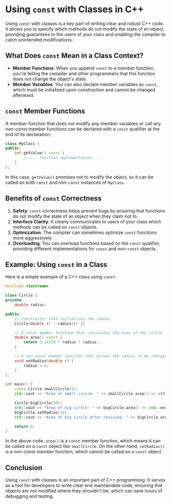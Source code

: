 
# Using `const` with Classes in C++

Using `const` with classes is a key part of writing clear and robust C++ code. It allows you to specify which methods do not modify the state of an object, providing guarantees to the users of your class and enabling the compiler to catch unintended modifications.

## What Does `const` Mean in a Class Context?

- **Member Functions**: When you append `const` to a member function, you're telling the compiler and other programmers that this function does not change the object's state.
- **Member Variables**: You can also declare member variables as `const`, which must be initialized upon construction and cannot be changed afterward.

## `const` Member Functions

A member function that does not modify any member variables or call any non-const member functions can be declared with a `const` qualifier at the end of its declaration:

```cpp
class MyClass {
public:
    int getValue() const {
        // ... function implementation ...
    }
};
```

In this case, `getValue()` promises not to modify the object, so it can be called on both `const` and non-`const` instances of `MyClass`.

## Benefits of `const` Correctness

1. **Safety**: `const` correctness helps prevent bugs by ensuring that functions do not modify the state of an object when they claim not to.
2. **Interface Clarity**: It clearly communicates to users of your class which methods can be called on `const` objects.
3. **Optimization**: The compiler can sometimes optimize `const` functions more aggressively.
4. **Overloading**: You can overload functions based on the `const` qualifier, providing different implementations for `const` and non-`const` objects.

## Example: Using `const` in a Class

Here is a simple example of a C++ class using `const`:

```cpp
#include <iostream>

class Circle {
private:
    double radius;

public:
    // Constructor that initializes the radius
    Circle(double r) : radius(r) {}

    // A const member function that calculates the area of the circle
    double area() const {
        return 3.14159 * radius * radius;
    }

    // A non-const member function that allows the radius to be changed
    void setRadius(double r) {
        radius = r;
    }
};

int main() {
    const Circle smallCircle(5);
    std::cout << "Area of small circle: " << smallCircle.area() << std::endl;

    Circle bigCircle(10);
    std::cout << "Area of big circle: " << bigCircle.area() << std::endl;
    bigCircle.setRadius(12);
    std::cout << "Area of big circle after resizing: " << bigCircle.area() << std::endl;

    return 0;
}
```

In the above code, `area()` is a `const` member function, which means it can be called on a `const` object like `smallCircle`. On the other hand, `setRadius()` is a non-const member function, which cannot be called on a `const` object.

## Conclusion

Using `const` with classes is an important part of C++ programming. It serves as a tool for developers to write clear and maintainable code, ensuring that objects are not modified where they shouldn't be, which can save hours of debugging and testing.
